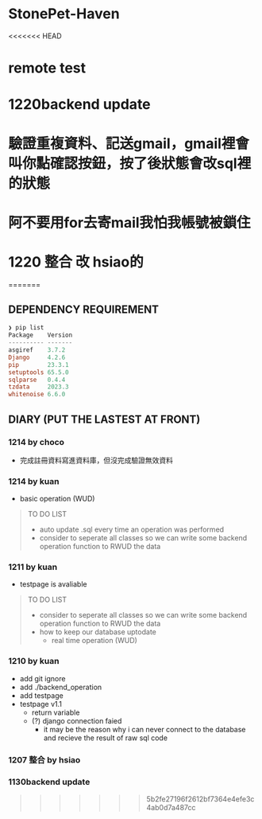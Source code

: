 # StonePet-Haven
<<<<<<< HEAD
# remote test
# 1220backend update
# 驗證重複資料、記送gmail，gmail裡會叫你點確認按鈕，按了後狀態會改sql裡的狀態
# 阿不要用for去寄mail我怕我帳號被鎖住
# 1220 整合 改 hsiao的
=======

## DEPENDENCY REQUIREMENT
``` powershell
❯ pip list
Package    Version
---------- -------
asgiref    3.7.2
Django     4.2.6
pip        23.3.1
setuptools 65.5.0
sqlparse   0.4.4
tzdata     2023.3
whitenoise 6.6.0
```

## DIARY (PUT THE LASTEST AT FRONT)

### 1214 by choco
* 完成註冊資料寫進資料庫，但沒完成驗證無效資料

### 1214 by kuan
* basic operation (WUD)

> TO DO LIST
> * auto update .sql every time an operation was performed
> * consider to seperate all classes so we can write some backend operation function to RWUD the data

### 1211 by kuan
* testpage is avaliable

> TO DO LIST
> * consider to seperate all classes so we can write some backend operation function to RWUD the data
> * how to keep our database uptodate
>    * real time operation (WUD)

### 1210 by kuan
* add git ignore
* add ./backend_operation
* add testpage
* testpage v1.1
    * return variable
    * (?) django connection faied
        * it may be the reason why i can never connect to the database and recieve the result of raw sql code

### 1207 整合 by hsiao

### 1130backend update
>>>>>>> 5b2fe27196f2612bf7364e4efe3c4ab0d7a487cc
